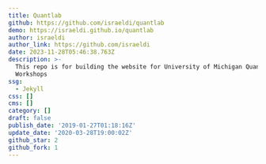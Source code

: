 ```yaml
---
title: Quantlab
github: https://github.com/israeldi/quantlab
demo: https://israeldi.github.io/quantlab
author: israeldi
author_link: https://github.com/israeldi
date: 2023-11-28T05:46:38.763Z
description: >-
  This repo is for building the website for University of Michigan Quant Lab
  Workshops
ssg:
  - Jekyll
css: []
cms: []
category: []
draft: false
publish_date: '2019-01-27T01:18:16Z'
update_date: '2020-03-28T19:00:02Z'
github_star: 2
github_fork: 1
---
```

